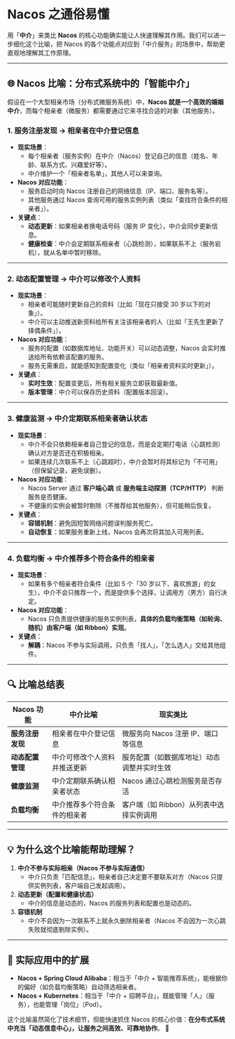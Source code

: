 # Nacos 之通俗易懂

用「**中介**」来类比 **Nacos** 的核心功能确实能让人快速理解其作用。我们可以进一步细化这个比喻，把 Nacos 的各个功能点对应到「中介服务」的场景中，帮助更直观地理解其工作原理。

---

## **🌐 Nacos 比喻：分布式系统中的「智能中介」**

假设在一个大型相亲市场（分布式微服务系统）中，**Nacos 就是一个高效的婚姻中介**，而每个相亲者（微服务）都需要通过它来寻找合适的对象（其他服务）。

### **1. 服务注册发现 → 相亲者在中介登记信息**

- **现实场景**：
  - 每个相亲者（服务实例）在中介（Nacos）登记自己的信息（姓名、年龄、联系方式、兴趣爱好等）。
  - 中介维护一个「相亲者名单」，其他人可以来查询。
- **Nacos 对应功能**：
  - 服务启动时向 Nacos 注册自己的网络信息（IP、端口、服务名等）。
  - 其他服务通过 Nacos 查询可用的服务实例列表（类似「查找符合条件的相亲者」）。
- **关键点**：
  - **动态更新**：如果相亲者换电话号码（服务 IP 变化），中介会同步更新信息。
  - **健康检查**：中介会定期联系相亲者（心跳检测），如果联系不上（服务宕机），就从名单中暂时移除。

---

### **2. 动态配置管理 → 中介可以修改个人资料**

- **现实场景**：
  - 相亲者可能随时更新自己的资料（比如「现在只接受 30 岁以下的对象」）。
  - 中介可以主动推送新资料给所有关注该相亲者的人（比如「王先生更新了择偶条件」）。
- **Nacos 对应功能**：
  - 服务的配置（如数据库地址、功能开关）可以动态调整，Nacos 会实时推送给所有依赖该配置的服务。
  - 服务无需重启，就能感知到配置变化（类似「相亲者资料实时更新」）。
- **关键点**：
  - **实时生效**：配置变更后，所有相关服务立即获取最新值。
  - **版本管理**：中介可以保存历史资料（配置版本回滚）。

---

### **3. 健康监测 → 中介定期联系相亲者确认状态**

- **现实场景**：
  - 中介不会只依赖相亲者自己登记的信息，而是会定期打电话（心跳检测）确认对方是否还在积极相亲。
  - 如果连续几次联系不上（心跳超时），中介会暂时将其标记为「不可用」（但保留记录，避免误删）。
- **Nacos 对应功能**：
  - Nacos Server 通过 **客户端心跳** 或 **服务端主动探测（TCP/HTTP）** 判断服务是否健康。
  - 不健康的实例会被暂时剔除（不推荐给其他服务），但可能稍后恢复。
- **关键点**：
  - **容错机制**：避免因短暂网络问题误判服务死亡。
  - **自动恢复**：如果服务重新上线，Nacos 会再次将其加入可用列表。

---

### **4. 负载均衡 → 中介推荐多个符合条件的相亲者**

- **现实场景**：
  - 如果有多个相亲者符合条件（比如 5 个「30 岁以下、喜欢旅游」的女生），中介不会只推荐一个，而是提供多个选择，让调用方（男方）自行决定。
- **Nacos 对应功能**：
  - Nacos 只负责提供健康的服务实例列表，**具体的负载均衡策略（如轮询、随机）由客户端（如 Ribbon）实现**。
- **关键点**：
  - **解耦**：Nacos 不参与实际调用，只负责「找人」，「怎么选人」交给其他组件。

---

## **🔍 比喻总结表**

| **Nacos 功能**   | **中介比喻**                 | **现实类比**                               |
| ---------------- | ---------------------------- | ------------------------------------------ |
| **服务注册发现** | 相亲者在中介登记信息         | 微服务向 Nacos 注册 IP、端口等信息         |
| **动态配置管理** | 中介可修改个人资料并推送更新 | 服务配置（如数据库地址）动态调整并实时生效 |
| **健康监测**     | 中介定期联系确认相亲者状态   | Nacos 通过心跳检测服务是否存活             |
| **负载均衡**     | 中介推荐多个符合条件的相亲者 | 客户端（如 Ribbon）从列表中选择实例调用    |

---

## **💡 为什么这个比喻能帮助理解？**

1. **中介不参与实际相亲（Nacos 不参与实际通信）**
   - 中介只负责「匹配信息」，相亲者自己决定要不要联系对方（Nacos 只提供实例列表，客户端自己发起调用）。
2. **动态更新（配置和健康状态）**
   - 中介的信息是动态的，Nacos 的服务列表和配置也是动态的。
3. **容错机制**
   - 中介不会因为一次联系不上就永久删除相亲者（Nacos 不会因为一次心跳失败就彻底剔除实例）。

---

## **🚀 实际应用中的扩展**

- **Nacos + Spring Cloud Alibaba**：相当于「中介 + 智能推荐系统」，能根据你的偏好（如负载均衡策略）自动筛选相亲者。
- **Nacos + Kubernetes**：相当于「中介 + 招聘平台」，既能管理「人」（服务），也能管理「岗位」（Pod）。

这个比喻虽然简化了技术细节，但能快速抓住 Nacos 的核心价值：**在分布式系统中充当「动态信息中心」，让服务之间高效、可靠地协作**。 🎯
